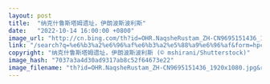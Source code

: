 ```yaml
---
layout: post
title:  "纳克什鲁斯塔姆遗址，伊朗波斯波利斯"
date:   "2022-10-14 16:00:00 +0800"
image_url: "http://cn.bing.com/th?id=OHR.NaqsheRustam_ZH-CN9695151436_1920x1080.jpg&rf=LaDigue_1920x1080.jpg&pid=hp"
link: "/search?q=%e6%b3%a2%e6%96%af%e6%b3%a2%e5%88%a9%e6%96%af&form=hpcapt&mkt=zh-cn"
copyright: "纳克什鲁斯塔姆遗址，伊朗波斯波利斯 (© mshirani/Shutterstock)"
image_hash: "7037a3a4d30ad9317ab8c52f64673e22"
image_filename: "th?id=OHR.NaqsheRustam_ZH-CN9695151436_1920x1080.jpg&rf=LaDigue_1920x1080.jpg&pid=hp"
---
```

